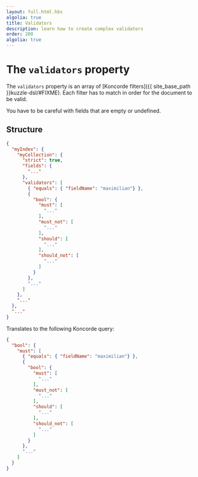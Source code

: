 ```yaml
---
layout: full.html.hbs
algolia: true
title: Validators
description: learn how to create complex validators
order: 200
algolia: true
---
```


# The `validators` property

The `validators` property is an array of [Koncorde filters]({{ site_base_path }}kuzzle-dsl/#FIXME). Each filter has to match in order for the document to be valid.

<div class="alert alert-warning">You have to be careful with fields that are empty or undefined.</div>

## Structure

```json
{
  "myIndex": {
    "myCollection": {
      "strict": true,
      "fields": {
        "..."
      },
      "validators": [
        { "equals": { "fieldName": "maximilian"} },
        {
          "bool": {
            "must": [
              "..."
            ],
            "must_not": [
              "..."
            ],
            "should": [
              "..."
            ],
            "should_not": [
              "..."
            ]
          }
        },
        "..."
      ]
    },
    "..."
  },
  "..."
}
```

Translates to the following Koncorde query:

```json
{
  "bool": {
    "must": [
      { "equals": { "fieldName": "maximilian"} },
      {
        "bool": {
          "must": [
            "..."
          ],
          "must_not": [
            "..."
          ],
          "should": [
            "..."
          ],
          "should_not": [
            "..."
          ]
        }
      },
      "..."
    ]
  }
}
```
